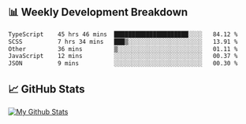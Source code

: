 ## 📊 Weekly Development Breakdown
<!--START_SECTION:waka-->

```txt
TypeScript    45 hrs 46 mins  █████████████████████░░░░   84.12 %
SCSS          7 hrs 34 mins   ███▒░░░░░░░░░░░░░░░░░░░░░   13.91 %
Other         36 mins         ▒░░░░░░░░░░░░░░░░░░░░░░░░   01.11 %
JavaScript    12 mins         ░░░░░░░░░░░░░░░░░░░░░░░░░   00.37 %
JSON          9 mins          ░░░░░░░░░░░░░░░░░░░░░░░░░   00.30 %
```

<!--END_SECTION:waka-->

## 📈 GitHub Stats
[![My Github Stats](https://github-readme-stats.vercel.app/api?username=triagung128&show_icons=true&hide=contribs,issues&count_private=true&theme=tokyonight)](https://github.com/triagung128)

<!-- [![Top Langs](https://github-readme-stats.vercel.app/api/top-langs/?username=triagung128&layout=compact)](https://github.com/triagung128) -->
